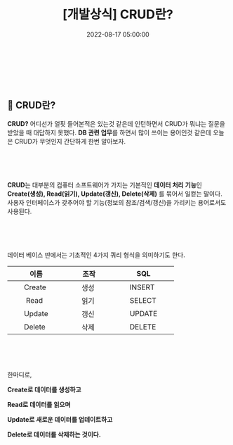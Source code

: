 ﻿---
permalink: /2022-08-17-CRUD란/
published: true
title: "[개발상식] CRUD란?"
date: 2022-08-17 05:00:00
toc: true
toc_sticky: true
toc_label: "CRUD란"
categories:
- 개발상식
tags:
- CRUD
- 개발상식
---

<br><br><br>

  

## 👀 CRUD란?

**CRUD?** 어디선가 얼핏 들어본적은 있는것 같은데 인턴하면서 CRUD가 뭐냐는 질문을 받았을 때 대답하지 못했다. **DB 관련 업무**를 하면서 많이 쓰이는 용어인것 같은데 오늘은 CRUD가 무엇인지 간단하게 한번 알아보자.

  

<br><br><br>

  

**CRUD**는 대부분의 컴퓨터 소프트웨어가 가지는 기본적인 **데이터 처리 기능**인 **Create(생성), Read(읽기), Update(갱신), Delete(삭제)** 를 묶어서 일컫는 말이다. 사용자 인터페이스가 갖추어야 할 기능(정보의 참조/검색/갱신)을 가리키는 용어로서도 사용된다.

  

<br><br><br>

데이터 베이스 딴에서는 기초적인 4가지 쿼리 형식을 의미하기도 한다.

|&nbsp;&nbsp;&nbsp;&nbsp;&nbsp;&nbsp;&nbsp;이름&nbsp;&nbsp;&nbsp;&nbsp;&nbsp;&nbsp;&nbsp;|&nbsp;&nbsp;&nbsp;&nbsp;&nbsp;&nbsp;&nbsp;조작&nbsp;&nbsp;&nbsp;&nbsp;&nbsp;&nbsp;&nbsp;|&nbsp;&nbsp;&nbsp;&nbsp;&nbsp;&nbsp;&nbsp;SQL&nbsp;&nbsp;&nbsp;&nbsp;&nbsp;&nbsp;&nbsp;|
|---|---|---|
| &nbsp;&nbsp;&nbsp;&nbsp;&nbsp;&nbsp;&nbsp;Create &nbsp;&nbsp;&nbsp;&nbsp;&nbsp;&nbsp;&nbsp;|&nbsp;&nbsp;&nbsp;&nbsp;&nbsp;&nbsp;&nbsp;생성&nbsp;&nbsp;&nbsp;&nbsp;&nbsp;&nbsp;&nbsp; | &nbsp;&nbsp;&nbsp;&nbsp;&nbsp;&nbsp;&nbsp;INSERT&nbsp;&nbsp;&nbsp;&nbsp;&nbsp;&nbsp;&nbsp; |
| &nbsp;&nbsp;&nbsp;&nbsp;&nbsp;&nbsp;&nbsp;&nbsp;Read&nbsp;&nbsp;&nbsp;&nbsp;&nbsp; | &nbsp;&nbsp;&nbsp;&nbsp;&nbsp;&nbsp;&nbsp;읽기&nbsp;&nbsp;&nbsp;&nbsp;&nbsp;&nbsp;&nbsp; |&nbsp;&nbsp;&nbsp;&nbsp;&nbsp;&nbsp;&nbsp;SELECT&nbsp;&nbsp;&nbsp;&nbsp;&nbsp;&nbsp;&nbsp; |
| &nbsp;&nbsp;&nbsp;&nbsp;&nbsp;&nbsp;&nbsp;Update&nbsp;&nbsp;&nbsp;&nbsp;&nbsp;&nbsp;&nbsp; | &nbsp;&nbsp;&nbsp;&nbsp;&nbsp;&nbsp;&nbsp;갱신 &nbsp;&nbsp;&nbsp;&nbsp;&nbsp;&nbsp;&nbsp;| &nbsp;&nbsp;&nbsp;&nbsp;&nbsp;&nbsp;&nbsp;UPDATE&nbsp;&nbsp;&nbsp;&nbsp;&nbsp;&nbsp;&nbsp; |
| &nbsp;&nbsp;&nbsp;&nbsp;&nbsp;&nbsp;&nbsp;Delete &nbsp;&nbsp;&nbsp;&nbsp;&nbsp;&nbsp;&nbsp;| &nbsp;&nbsp;&nbsp;&nbsp;&nbsp;&nbsp;&nbsp;삭제&nbsp;&nbsp;&nbsp;&nbsp;&nbsp;&nbsp;&nbsp; | &nbsp;&nbsp;&nbsp;&nbsp;&nbsp;&nbsp;&nbsp;DELETE&nbsp;&nbsp;&nbsp;&nbsp;&nbsp;&nbsp;&nbsp; |

  

<br><br><br>

  

한마디로,

**Create로 데이터를 생성하고**

**Read로 데이터를 읽으며**

**Update로 새로운 데이터를 업데이트하고**

**Delete로 데이터를 삭제하는 것이다.**

  

<br><br><br>
